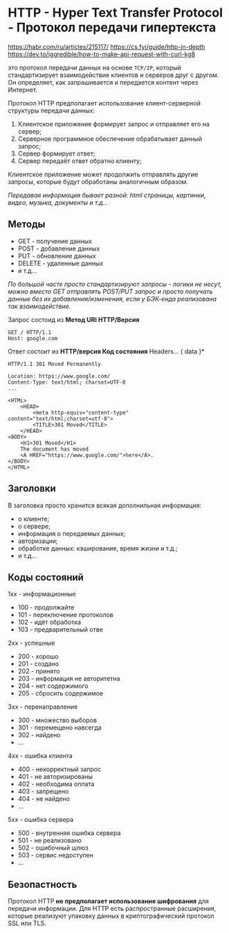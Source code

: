 # HTTP - Hyper Text Transfer Protocol - Протокол передачи гипертекста

https://habr.com/ru/articles/215117/
https://cs.fyi/guide/http-in-depth
https://dev.to/iggredible/how-to-make-api-request-with-curl-kg8

это протокол передачи данных на основе `TCP/IP`, который стандартизирует взаимодействие клиентов и серверов друг с другом. Он определяет, как запрашивается и передается контент через Интернет.

Протокол HTTP предполагает использование клиент-серверной структуры передачи данных:

1. Клиентское приложение формирует запрос и отправляет его на сервер;
2. Серверное программное обеспечение обрабатывает данный запрос;
3. Сервер формирует ответ;
4. Сервер передаёт ответ обратно клиенту;

Клиентское приложение может продолжить отправлять другие запросы, которые будут обработаны аналогичным образом.

_Передавая информация бывает разной: html страницы, картинки, видео, музыка, документы и т.д..._

## Методы

- GET - получение данных
- POST - добавление данных
- PUT - обновление данных
- DELETE - удаленные данных
- и т.д...

_По большой часте просто стандартизируют запросы - логики не несут, можно вместо GET отправлять POST/PUT запрос и просто получать данные без их добавления/изменения, если у БЭК-енда реализована так взаимодействие._

Запрос состоид из **Метод URI HTTP/Версия**

```
GET / HTTP/1.1
Host: google.com
```

Ответ состоит из **HTTP/версия Код состояния** Headers... { data }*
```
HTTP/1.1 301 Moved Permanently

Location: https://www.google.com/
Content-Type: text/html; charset=UTF-8
...

<HTML>
    <HEAD>
        <meta http-equiv="content-type" content="text/html;charset=utf-8">
        <TITLE>301 Moved</TITLE>
    </HEAD>
<BODY>
    <H1>301 Moved</H1>
    The document has moved
    <A HREF="https://www.google.com/">here</A>.
</BODY>
</HTML>
```

## Заголовки
В заголовка просто хранится всякая дополнильная информация:
- о клиенте;
- о сервере;
- информация о передаемых данных;
- авторизации;
- обработке данных: кэширование, время жизни и т.д.;
- и т.д...

## Коды состояний

1xx - информационные

- 100 - продолжайте
- 101 - переключение протоколов
- 102 - идёт обработка
- 103 - предварительный отве

2xx - успешные

- 200 - хорошо
- 201 - создано
- 202 - принято
- 203 - информация не авторитетна
- 204 - нет содержимого
- 205 - сбросить содержимое

3xx - перенаправление

- 300 - множество выборов
- 301 - перемещено навсегда
- 302 - найдено
- ...

4xx - ошибка клиента

- 400 - некорректный запрос
- 401 - не авторизированы
- 402 - необходима оплата
- 403 - запрещено
- 404 - не найдено
- ...

5xx - ошибка сервера

- 500 - внутренняя ошибка сервера
- 501 - не реализовано
- 502 - ошибочный шлюз
- 503 - сервис недоступен
- ...

## Безопастность
Протокол HTTP **не предполагает использование шифрования** для передачи информации. Для HTTP есть распространные расширения, которые реализуют упаковку данных в криптографический протокол SSL или TLS.